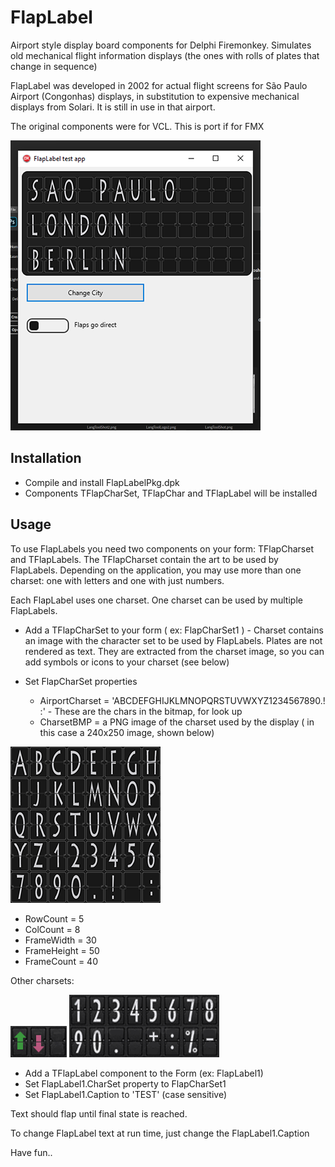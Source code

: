 # FlapLabel
Airport style display board components for Delphi Firemonkey. 
Simulates old mechanical flight information displays
(the ones with rolls of plates that change in sequence) 

FlapLabel was developed in 2002 for actual flight screens for 
São Paulo Airport (Congonhas) displays, 
in substitution to expensive mechanical displays from Solari.
It is still in use in that airport.

The original components were for VCL. This is port if for FMX

![screenshot](/Images/FlapLabelTestShot.png)

## Installation

* Compile and install FlapLabelPkg.dpk
* Components TFlapCharSet, TFlapChar and TFlapLabel will be installed

## Usage

To use FlapLabels you need two components on your form: TFlapCharset and TFlapLabels.
The TFlapCharset contain the art to be used by FlapLabels. 
Depending on the application, you may use more than one charset: one with letters and one with just numbers.

Each FlapLabel uses one charset. One charset can be used by 
multiple FlapLabels. 

* Add a TFlapCharSet to your form ( ex: FlapCharSet1 ) - Charset contains an image with the character set to be used by FlapLabels. Plates are not rendered as text. They are extracted from the charset image, so you can add
symbols or icons to your charset (see below)

* Set FlapCharSet properties
  * AirportCharset = 'ABCDEFGHIJKLMNOPQRSTUVWXYZ1234567890.! :'  - These are the chars in the bitmap, for look up
  * CharsetBMP = a PNG image of the charset used by the display ( in this case a 240x250 image, shown below)
 
![Letters and numbers charset](/Images/LettersNumbersCharset.png)
  
  * RowCount = 5
  * ColCount = 8
  * FrameWidth = 30
  * FrameHeight = 50
  * FrameCount = 40
 
Other charsets:

![sample charset](/Images/ArrowsCharset.png)
![Numbers charset](/Images/NumbersCharset.png)
 
* Add a TFlapLabel component to the Form (ex: FlapLabel1) 
* Set FlapLabel1.CharSet property to FlapCharSet1
* Set FlapLabel1.Caption to 'TEST'  (case sensitive)

Text should flap until final state is reached. 

To change FlapLabel text at run time, just change the FlapLabel1.Caption

Have fun..

